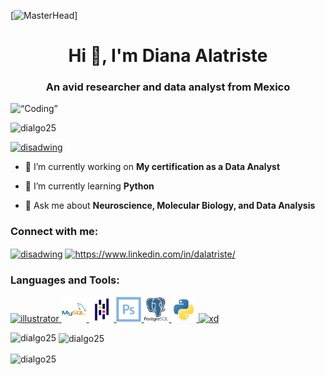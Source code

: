 [![MasterHead](https://pbs.twimg.com/profile_banners/2201406210/1691753647/1500x500)]
<h1 align="center">Hi 👋, I'm Diana Alatriste</h1>
<h3 align="center">An avid researcher and data analyst from Mexico</h3>
<img align=“right” alt=“Coding” width=“400” src="https://cdn.dribbble.com/users/20368/screenshots/4012238/data_scene.gif">

<p align="left"> <img src="https://komarev.com/ghpvc/?username=dialgo25&label=Profile%20views&color=0e75b6&style=flat" alt="dialgo25" /> </p>

<p align="left"> <a href="https://twitter.com/disadwing" target="blank"><img src="https://img.shields.io/twitter/follow/disadwing?logo=twitter&style=for-the-badge" alt="disadwing" /></a> </p>

- 🔭 I’m currently working on **My certification as a Data Analyst**

- 🌱 I’m currently learning **Python**

- 💬 Ask me about **Neuroscience, Molecular Biology, and Data Analysis**

<h3 align="left">Connect with me:</h3>
<p align="left">
<a href="https://twitter.com/disadwing" target="blank"><img align="center" src="https://raw.githubusercontent.com/rahuldkjain/github-profile-readme-generator/master/src/images/icons/Social/twitter.svg" alt="disadwing" height="30" width="40" /></a>
<a href="https://linkedin.com/in/https://www.linkedin.com/in/dalatriste/" target="blank"><img align="center" src="https://raw.githubusercontent.com/rahuldkjain/github-profile-readme-generator/master/src/images/icons/Social/linked-in-alt.svg" alt="https://www.linkedin.com/in/dalatriste/" height="30" width="40" /></a>
</p>

<h3 align="left">Languages and Tools:</h3>
<p align="left"> <a href="https://www.adobe.com/in/products/illustrator.html" target="_blank" rel="noreferrer"> <img src="https://www.vectorlogo.zone/logos/adobe_illustrator/adobe_illustrator-icon.svg" alt="illustrator" width="40" height="40"/> </a> <a href="https://www.mysql.com/" target="_blank" rel="noreferrer"> <img src="https://raw.githubusercontent.com/devicons/devicon/master/icons/mysql/mysql-original-wordmark.svg" alt="mysql" width="40" height="40"/> </a> <a href="https://pandas.pydata.org/" target="_blank" rel="noreferrer"> <img src="https://raw.githubusercontent.com/devicons/devicon/2ae2a900d2f041da66e950e4d48052658d850630/icons/pandas/pandas-original.svg" alt="pandas" width="40" height="40"/> </a> <a href="https://www.photoshop.com/en" target="_blank" rel="noreferrer"> <img src="https://raw.githubusercontent.com/devicons/devicon/master/icons/photoshop/photoshop-line.svg" alt="photoshop" width="40" height="40"/> </a> <a href="https://www.postgresql.org" target="_blank" rel="noreferrer"> <img src="https://raw.githubusercontent.com/devicons/devicon/master/icons/postgresql/postgresql-original-wordmark.svg" alt="postgresql" width="40" height="40"/> </a> <a href="https://www.python.org" target="_blank" rel="noreferrer"> <img src="https://raw.githubusercontent.com/devicons/devicon/master/icons/python/python-original.svg" alt="python" width="40" height="40"/> </a> <a href="https://www.adobe.com/products/xd.html" target="_blank" rel="noreferrer"> <img src="https://cdn.worldvectorlogo.com/logos/adobe-xd.svg" alt="xd" width="40" height="40"/> </a> </p>

<p><img align="left" src="https://github-readme-stats.vercel.app/api/top-langs?username=dialgo25&show_icons=true&locale=en&layout=compact" alt="dialgo25" /></p>

<p>&nbsp;<img align="center" src="https://github-readme-stats.vercel.app/api?username=dialgo25&show_icons=true&locale=en" alt="dialgo25" /></p>

<p><img align="center" src="https://github-readme-streak-stats.herokuapp.com/?user=dialgo25&" alt="dialgo25" /></p>
